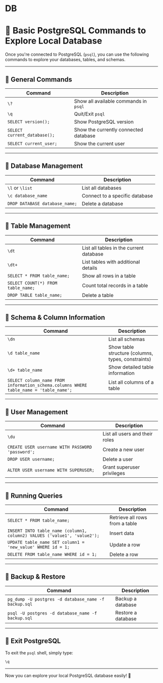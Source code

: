 # DB

# 🚀 Basic PostgreSQL Commands to Explore Local Database

Once you're connected to PostgreSQL (`psql`), you can use the following commands to explore your databases, tables, and schemas.

---

## 📌 General Commands
| Command | Description |
|---------|-------------|
| `\?` | Show all available commands in `psql` |
| `\q` | Quit/Exit `psql` |
| `SELECT version();` | Show PostgreSQL version |
| `SELECT current_database();` | Show the currently connected database |
| `SELECT current_user;` | Show the current user |

---

## 📌 Database Management
| Command | Description |
|---------|-------------|
| `\l` or `\list` | List all databases |
| `\c database_name` | Connect to a specific database |
| `DROP DATABASE database_name;` | Delete a database |

---

## 📌 Table Management
| Command | Description |
|---------|-------------|
| `\dt` | List all tables in the current database |
| `\dt+` | List tables with additional details |
| `SELECT * FROM table_name;` | Show all rows in a table |
| `SELECT COUNT(*) FROM table_name;` | Count total records in a table |
| `DROP TABLE table_name;` | Delete a table |

---

## 📌 Schema & Column Information
| Command | Description |
|---------|-------------|
| `\dn` | List all schemas |
| `\d table_name` | Show table structure (columns, types, constraints) |
| `\d+ table_name` | Show detailed table information |
| `SELECT column_name FROM information_schema.columns WHERE table_name = 'table_name';` | List all columns of a table |

---

## 📌 User Management
| Command | Description |
|---------|-------------|
| `\du` | List all users and their roles |
| `CREATE USER username WITH PASSWORD 'password';` | Create a new user |
| `DROP USER username;` | Delete a user |
| `ALTER USER username WITH SUPERUSER;` | Grant superuser privileges |

---

## 📌 Running Queries
| Command | Description |
|---------|-------------|
| `SELECT * FROM table_name;` | Retrieve all rows from a table |
| `INSERT INTO table_name (column1, column2) VALUES ('value1', 'value2');` | Insert data |
| `UPDATE table_name SET column1 = 'new_value' WHERE id = 1;` | Update a row |
| `DELETE FROM table_name WHERE id = 1;` | Delete a row |

---

## 📌 Backup & Restore
| Command | Description |
|---------|-------------|
| `pg_dump -U postgres -d database_name -f backup.sql` | Backup a database |
| `psql -U postgres -d database_name -f backup.sql` | Restore a database |

---

## 📌 Exit PostgreSQL
To exit the `psql` shell, simply type:
```sh
\q
```

---

Now you can explore your local PostgreSQL database easily! 🚀

